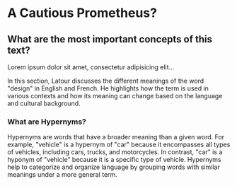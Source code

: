 # A Cautious Prometheus? 
## What are the most important concepts of this text?

[](txt/#latour&annotations=hello(Cornwall(0.74,0.51),!1_Networks(0.67,0.41)))

Lorem ipsum dolor sit amet, consectetur adipisicing elit...


[](txt/#latour&annotations=Abstraction(following(0.72,0.69),!0_contradict(0.70,0.61));Cornwall(0.79,0.50);Networks(0.69,0.24);$hello(0.71,0.54))

In this section, Latour discusses the different meanings of the word "design" in English and French. He highlights how the term is used in various contexts and how its meaning can change based on the language and cultural background.



### What are Hypernyms?

[](txt/#latour&annotations=!3_concept(0.67,0.30);advantages(0.67,0.44);Bruno(0.74,0.23))

Hypernyms are words that have a broader meaning than a given word. For example, "vehicle" is a hypernym of "car" because it encompasses all types of vehicles, including cars, trucks, and motorcycles. In contrast, "car" is a hyponym of "vehicle" because it is a specific type of vehicle. Hypernyms help to categorize and organize language by grouping words with similar meanings under a more general term.
